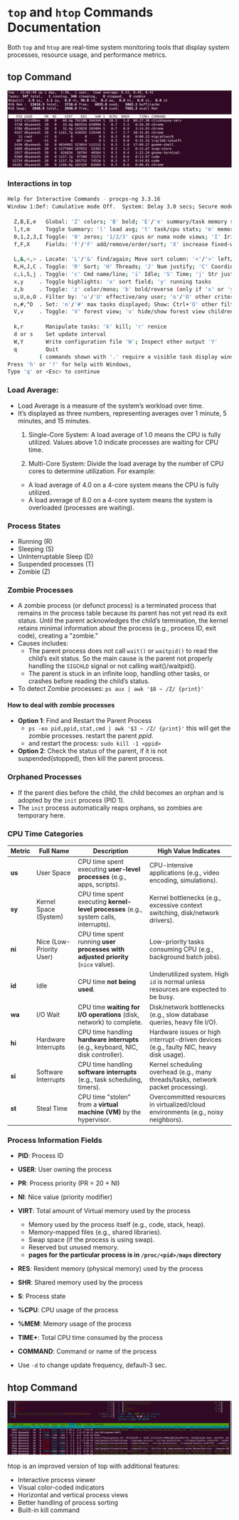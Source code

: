 # `top` and `htop` Commands Documentation

Both `top` and `htop` are real-time system monitoring tools that display system processes, resource usage, and performance metrics.

## top Command
![top](../../Images/top.png)

### Interactions in top
```sh
Help for Interactive Commands - procps-ng 3.3.16
Window 1:Def: Cumulative mode Off.  System: Delay 3.0 secs; Secure mode Off.

  Z,B,E,e   Global: 'Z' colors; 'B' bold; 'E'/'e' summary/task memory scale
  l,t,m     Toggle Summary: 'l' load avg; 't' task/cpu stats; 'm' memory info
  0,1,2,3,I Toggle: '0' zeros; '1/2/3' cpus or numa node views; 'I' Irix mode
  f,F,X     Fields: 'f'/'F' add/remove/order/sort; 'X' increase fixed-width

  L,&,<,> . Locate: 'L'/'&' find/again; Move sort column: '<'/'>' left/right
  R,H,J,C . Toggle: 'R' Sort; 'H' Threads; 'J' Num justify; 'C' Coordinates
  c,i,S,j . Toggle: 'c' Cmd name/line; 'i' Idle; 'S' Time; 'j' Str justify
  x,y     . Toggle highlights: 'x' sort field; 'y' running tasks
  z,b     . Toggle: 'z' color/mono; 'b' bold/reverse (only if 'x' or 'y')
  u,U,o,O . Filter by: 'u'/'U' effective/any user; 'o'/'O' other criteria
  n,#,^O  . Set: 'n'/'#' max tasks displayed; Show: Ctrl+'O' other filter(s)
  V,v     . Toggle: 'V' forest view; 'v' hide/show forest view children

  k,r       Manipulate tasks: 'k' kill; 'r' renice
  d or s    Set update interval
  W,Y       Write configuration file 'W'; Inspect other output 'Y'
  q         Quit
          ( commands shown with '.' require a visible task display window ) 
Press 'h' or '?' for help with Windows,
Type 'q' or <Esc> to continue 

```

### Load Average:
- Load Average is a measure of the system’s workload over time.
- It’s displayed as three numbers, representing averages over 1 minute, 5 minutes, and 15 minutes.
  1. Single-Core System: A load average of 1.0 means the CPU is fully utilized. Values above 1.0 indicate processes are waiting for CPU time.

  2. Multi-Core System: Divide the load average by the number of CPU cores to determine utilization. For example:
    - A load average of 4.0 on a 4-core system means the CPU is fully utilized.
    - A load average of 8.0 on a 4-core system means the system is overloaded (processes are waiting).

### Process States
- Running (R)
- Sleeping (S)
- UnInterruptable Sleep (D)
- Suspended processes (T)
- Zombie (Z)

### Zombie Processes
- A zombie process (or defunct process) is a terminated process that remains in the process table because its parent has not yet read its exit status. Until the parent acknowledges the child’s termination, the kernel retains minimal information about the process (e.g., process ID, exit code), creating a "zombie."
- Causes includes:
  - The parent process does not call `wait()` or `waitpid()` to read the child’s exit status. So the main cause is the parent not properly handling the `SIGCHLD` signal or not calling wait()/waitpid().
  - The parent is stuck in an infinite loop, handling other tasks, or crashes before reading the child’s status.
- To detect Zombie processes: `ps aux | awk '$8 ~ /Z/ {print}'`

#### How to deal with zombie processes
- **Option 1**: Find and Restart the Parent Process
  - `ps -eo pid,ppid,stat,cmd | awk '$3 ~ /Z/ {print}'` this will get the zombie processes. restart the parent *ppid*.
  - and restart the process: `sudo kill -1 <ppid>`
- **Option 2**: Check the status of the parent, if it is not suspended(stopped), then kill the parent process.
### Orphaned Processes
- If the parent dies before the child, the child becomes an orphan and is adopted by the `init` process (PID 1).
- The `init` process automatically reaps orphans, so zombies are temporary here.


### CPU Time Categories
<!-- - **User mode (us)** - User Processes
- **System mode (sy)** - System Processes (running in priviledged mode/ in kernel space)
- **Nice mode (ni)** - CPU time spent running user processes with adjusted priority *(nice value)*.
  - Low-priority tasks consuming CPU (e.g., background batch jobs).
- **Idle (id)** - CPU Idle time.
- **Waiting for I/O (wa)** - 
- Hardware interrupts (hi)
- Software interrupts (si)
- Steal time (st) -->
| **Metric** | **Full Name**               | **Description**                                                                 | **High Value Indicates**                                                                 |
|------------|-----------------------------|---------------------------------------------------------------------------------|-----------------------------------------------------------------------------------------|
| **us**     | User Space                  | CPU time spent executing **user-level processes** (e.g., apps, scripts).        | CPU-intensive applications (e.g., video encoding, simulations).                         |
| **sy**     | Kernel Space (System)       | CPU time spent executing **kernel-level processes** (e.g., system calls, interrupts). | Kernel bottlenecks (e.g., excessive context switching, disk/network drivers).           |
| **ni**     | Nice (Low-Priority User)    | CPU time spent running **user processes with adjusted priority** (`nice` value). | Low-priority tasks consuming CPU (e.g., background batch jobs).                         |
| **id**     | Idle                        | CPU time **not being used**.                                                    | Underutilized system. High `id` is normal unless resources are expected to be busy.     |
| **wa**     | I/O Wait                    | CPU time **waiting for I/O operations** (disk, network) to complete.            | Disk/network bottlenecks (e.g., slow database queries, heavy file I/O).                 |
| **hi**     | Hardware Interrupts         | CPU time handling **hardware interrupts** (e.g., keyboard, NIC, disk controller).| Hardware issues or high interrupt-driven devices (e.g., faulty NIC, heavy disk usage).  |
| **si**     | Software Interrupts         | CPU time handling **software interrupts** (e.g., task scheduling, timers).      | Kernel scheduling overhead (e.g., many threads/tasks, network packet processing).       |
| **st**     | Steal Time                  | CPU time "stolen" from a **virtual machine (VM)** by the hypervisor.            | Overcommitted resources in virtualized/cloud environments (e.g., noisy neighbors).      |




### Process Information Fields
- **PID**: Process ID
- **USER**: User owning the process
- **PR**: Process priority (PR = 20 + NI)
- **NI**: Nice value (priority modifier)
- **VIRT**: Total amount of Virtual memory used by the process
  - Memory used by the process itself (e.g., code, stack, heap).
  - Memory-mapped files (e.g., shared libraries).
  - Swap space (if the process is using swap).
  - Reserved but unused memory.
  - **pages for the particular process is in `/proc/<pid>/maps` directory**
- **RES**: Resident memory (physical memory) used by the process
- **SHR**: Shared memory used by the process
- **S**: Process state
- **%CPU**: CPU usage of the process
- **%MEM**: Memory usage of the process
- **TIME+**: Total CPU time consumed by the process
- **COMMAND**: Command or name of the process

- Use `-d` to change update frequency, default-3 sec.

## htop Command
![htop](../../Images/htop.png)

htop is an improved version of top with additional features:
- Interactive process viewer
- Visual color-coded indicators
- Horizontal and vertical process views
- Better handling of process sorting
- Built-in kill command
